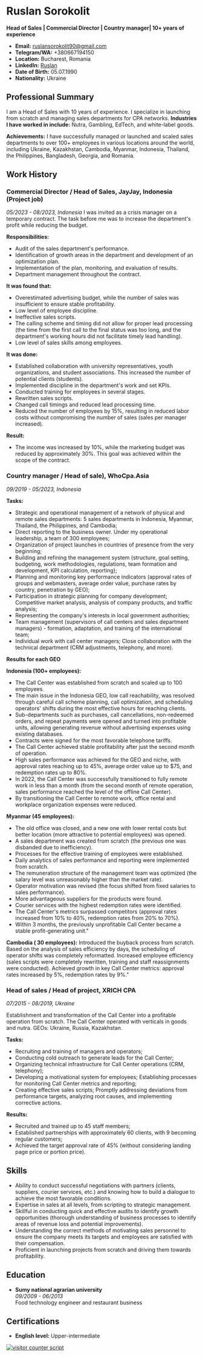 <link rel="icon" type="image/png" href="favicon.png">
<link rel="stylesheet" href="styles.css">

<div id="cv-container" />

# Ruslan Sorokolit
**Head of Sales | Commercial Director | Country manager| 10+ years of experience**


- **Email:** [ruslansorokolit90@gmail.com](mailto:ruslansorokolit90@gmail.com)
- **Telegram/WA:** +380667194150
- **Location:** Bucharest, Romania  
- **LinkedIn:** [Ruslan](https://www.linkedin.com/in/ruslan-sorokolit-473970142//)
- **Date of Birth:** 05.07.1990
- **Nationality:** Ukraine

## Professional Summary

I am a Head of Sales with 10 years of experience. I specialize in launching from scratch and managing sales departments for CPA networks.
**Industries I have worked in include:** Nutra, Gambling, EdTech, and white-label goods.

**Achievements:**
I have successfully managed or launched and scaled sales departments to over 100+ employees in various locations around the world, including Ukraine, Kazakhstan, Cambodia, Myanmar, Indonesia, Thailand, the Philippines, Bangladesh, Georgia, and Romania.



## Work History

### Commercial Director / Head of Sales, JayJay, Indonesia (Project job)  
_05/2023 - 08/2023, Indonesia_
I was invited as a crisis manager on a temporary contract. The task before me was to increase the department's profit while reducing the budget.

**Responsibilities:**
- Audit of the sales department's performance.
- Identification of growth areas in the department and development of an optimization plan.
- Implementation of the plan, monitoring, and evaluation of results.
- Department management throughout the contract.

**It was found that:**
- Overestimated advertising budget, while the number of sales was insufficient to ensure stable profitability.
- Low level of employee discipline.
- Ineffective sales scripts.
- The calling scheme and timing did not allow for proper lead processing (the time from the first call to the final status was too long, and the department's working hours did not facilitate timely lead handling).
- Low level of sales skills among employees.

**It was done:**
- Established collaboration with university representatives, youth organizations, and student associations. This increased the number of potential clients (students).
- Implemented discipline in the department's work and set KPIs.
- Conducted training for employees in several stages.
- Rewritten sales scripts.
- Changed call timings and reduced lead processing time.
- Reduced the number of employees by 15%, resulting in reduced labor costs without compromising the number of sales (sales per manager increased).

**Result:**
- The income was increased by 10%, while the marketing budget was reduced by approximately 30%. This goal was achieved within the scope of the contract.

### Country manager / Head of sale), WhoCpa.Asia  
_09/2019 - 05/2023, Indonesia_

**Tasks:**
- Strategic and operational management of a network of physical and remote sales departments: 5 sales departments in Indonesia, Myanmar, Thailand, the Philippines, and Cambodia;
- Direct reporting to the business owner. Under my operational leadership, a team of 300 employees;
- Organization of project launches in countries of presence from the very beginning;
- Building and refining the management system (structure, goal setting, budgeting, work methodologies, regulations, team formation and development, KPI calculation, reporting);
- Planning and monitoring key performance indicators (approval rates of groups and webmasters, average order value, purchase rates by country, penetration by GEO); 
- Participation in strategic planning for company development; Competitive market analysis, analysis of company products, and traffic analysis; 
- Representing the company's interests in local government authorities;
- Team management (supervisors of call centers and sales department managers) - formation, adaptation, and training of the international team; 
- Individual work with call center managers; Close collaboration with the technical department (CRM adjustments, telephony, and more).

**Results for each GEO**

**Indonesia (100+ employees):**
- The Call Center was established from scratch and scaled up to 100 employees.
- The main issue in the Indonesia GEO, low call reachability, was resolved through careful call scheme planning, call optimization, and scheduling operators' shifts during the most effective hours for reaching clients.
- Sub-departments such as purchases, call cancellations, non-redeemed orders, and repeat payments were opened and turned into profitable units, allowing generating revenue without advertising expenses using existing databases.
- Contracts were signed for the most favorable telephone tariffs.
- The Call Center achieved stable profitability after just the second month of operation.
- High sales performance was achieved for the GEO and niche, with approval rates reaching up to 45%, average order value up to $75, and redemption rates up to 80%.
- In 2022, the Call Center was successfully transitioned to fully remote work in less than a month (from the second month of remote operation, sales performance reached the level of the offline Call Center).
- By transitioning the Call Center to remote work, office rental and workplace organization expenses were reduced.

**Myanmar (45 employees):**
- The old office was closed, and a new one with lower rental costs but better location (more attractive to potential employees) was opened.
- A sales department was created from scratch (the previous one was disbanded due to inefficiency).
- Processes for the effective training of employees were established.
- Daily analytics of sales performance and reporting were implemented from scratch.
- The remuneration structure of the management team was optimized (the salary level was unreasonably higher than the market rate).
- Operator motivation was revised (the focus shifted from fixed salaries to sales performance).
- More advantageous suppliers for the products were found.
- Courier services with the highest redemption rates were identified.
- The Call Center's metrics surpassed competitors (approval rates increased from 10% to 40%, redemption rates from 20% to 70%).
- Within 3 months, the previously unprofitable Call Center became a stable profit-generating unit."

**Cambodia ( 30 employees):**
Introduced the buyback process from scratch.
Based on the analysis of sales efficiency by days, the scheduling of operator shifts was completely reformatted.
Increased employee efficiency (sales scripts were completely rewritten, training and staff reassignments were conducted).
Achieved growth in key Call Center metrics: approval rates increased by 5%, redemption rates by 9%."


### Head of sales / Head of project, XRICH CPA  
_07/2015 - 08/2019, Ukraine_

Establishment and transformation of the Call Center into a profitable operation from scratch. The Call Center operated with verticals in goods and nutra. GEOs: Ukraine, Russia, Kazakhstan.

**Tasks:**
- Recruiting and training of managers and operators; 
- Conducting cold outreach to generate leads for the Call Center;
- Organizing technical infrastructure for Call Center operations (CRM, telephony); 
- Developing a motivational system for employees; Establishing processes for monitoring Call Center metrics and reporting; 
- Creating effective sales scripts; Promptly addressing deviations from performance targets, analyzing root causes, and implementing corrective actions.

**Results:**
- Recruited and trained up to 45 staff members;
- Established partnerships with approximately 60 clients, with 9 becoming regular customers;
- Achieved the target approval rate of 45% (without considering landing page price or portion price).



## Skills
- Ability to conduct successful negotiations with partners (clients, suppliers, courier services, etc.) and knowing how to build a dialogue to achieve the most favorable conditions.
- Expertise in sales at all levels, from scripting to strategic management.
- Skillful in conducting quick and effective audits to identify growth opportunities (thorough understanding of business processes to identify areas of revenue loss and potential improvements).
- Understanding the correct methods of motivating sales personnel to ensure the company meets its targets and employees are satisfied with their compensation.
- Proficient in launching projects from scratch and driving them towards profitability.


## Education

- **Sumy national agrarian university**  
  _09/2009 - 06/2013_  
Food technology engineer and restaurant business
## Certifications
- **English level:** Upper-intermediate


<div id="sfcpbe8p7la7nefkj371n4q19ayat29y1pj"></div><script type="text/javascript" src="https://counter6.optistats.ovh/private/counter.js?c=pbe8p7la7nefkj371n4q19ayat29y1pj&down=async" async></script><noscript><a href="https://www.freecounterstat.com" title="visitor counter script"><img src="https://counter6.optistats.ovh/private/freecounterstat.php?c=pbe8p7la7nefkj371n4q19ayat29y1pj" border="0" title="visitor counter script" alt="visitor counter script"></a></noscript>

